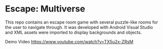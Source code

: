 # Escape: Multiverse

This repo contains an escape room game with several puzzle-like rooms for the user to navigate through. It was developed with Android Visual Studio and XML assets were imported to display backgrounds and objects.

Demo Video
https://www.youtube.com/watch?v=TX5u2x-ZRsM
